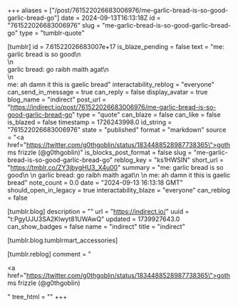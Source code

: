 +++
aliases = ["/post/761522026683006976/me-garlic-bread-is-so-good-garlic-bread-go"]
date = 2024-09-13T16:13:18Z
id = "761522026683006976"
slug = "me-garlic-bread-is-so-good-garlic-bread-go"
type = "tumblr-quote"

[tumblr]
id = 7.61522026683007e+17
is_blaze_pending = false
text = "me: garlic bread is so good\n<br/>\n<br/>garlic bread: go raibh maith agat\n<br/>\n<br/>me: ah damn it this is gaelic bread"
interactability_reblog = "everyone"
can_send_in_message = true
can_reply = false
display_avatar = true
blog_name = "indirect"
post_url = "https://indirect.io/post/761522026683006976/me-garlic-bread-is-so-good-garlic-bread-go"
type = "quote"
can_blaze = false
can_like = false
is_blazed = false
timestamp = 1726243998.0
id_string = "761522026683006976"
state = "published"
format = "markdown"
source = "<a href=\"https://twitter.com/g0thgoblin/status/1834488528987738365\">goth ms frizzle (@g0thgoblin)</a>"
is_blocks_post_format = false
slug = "me-garlic-bread-is-so-good-garlic-bread-go"
reblog_key = "ks1HWSIN"
short_url = "https://tmblr.co/ZY3jbygHU3_X4u00"
summary = "me: garlic bread is so good\n \n garlic bread: go raibh maith agat\n \n me: ah damn it this is gaelic bread"
note_count = 0.0
date = "2024-09-13 16:13:18 GMT"
should_open_in_legacy = true
interactability_blaze = "everyone"
can_reblog = false

[tumblr.blog]
description = ""
url = "https://indirect.io/"
uuid = "t:PgyUJU3SA2Klwyt81UWAwQ"
updated = 1739927643.0
can_show_badges = false
name = "indirect"
title = "indirect"

[tumblr.blog.tumblrmart_accessories]

[tumblr.reblog]
comment = "<p><a href=\"https://twitter.com/g0thgoblin/status/1834488528987738365\">goth ms frizzle (@g0thgoblin)</a></p>"
tree_html = ""
+++
